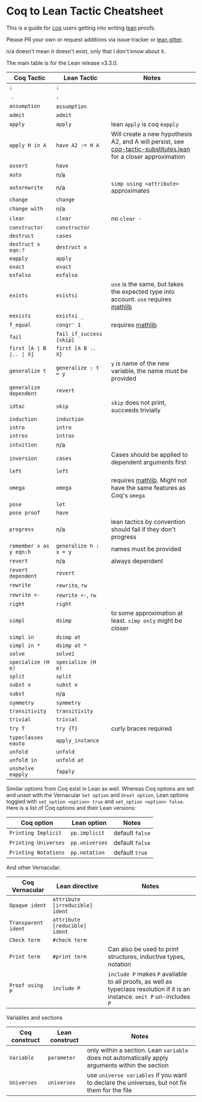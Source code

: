 # Coq to Lean Tactic Cheatsheet
This is a guide for [coq](https://coq.inria.fr/) users getting into writing [lean](https://leanprover.github.io/) proofs.

Please PR your own or request additions via issue tracker or [lean gitter](https://gitter.im/leanprover_public/Lobby).

n/a doesn't mean it doesn't exist, only that I don't know about it.

The main table is for the Lean release v3.3.0.

| Coq Tactic | Lean Tactic | Notes |
| ---------- | ----------- | ------|
|  `;`       |   `;`       |       |
|  `.`       |   `,`       |       |
| `assumption` | `assumption`   |      |
| `admit` | `admit` | |
| `apply` | `apply` | lean `apply` is coq `eapply` |
| `apply H in A` | `have A2 := H A` | Will create a new hypothesis A2, and A will persist, see [coq-tactic-substitutes.lean](coq-tactic-substitutes.lean) for a closer approximation |
| `assert` | `have` | |
| `auto`  | n/a | |
| `autorewrite` | n/a | `simp using <attribute>` approximates |
| `change` | `change` | |
| `change with` | n/a | |
| `clear` | `clear` | no `clear -` |
| `constructor` | `constructor` | | 
| `destruct` | `cases` | |
| `destruct x eqn:?` | `destruct x` | |
| `eapply` | `apply` | |
| `exact` | `exact` | |
| `exfalso` | `exfalso` | |
| `exists` | `existsi` | `use` is the same, but takes the expected type into account. `use` requires [mathlib](https://github.com/leanprover-community/mathlib) |
| `eexists` | `existsi _` | |
| `f_equal` | `congr' 1` | requires [mathlib](https://github.com/leanprover-community/mathlib) |
| `fail` | `fail_if_success {skip}` | |
| `first [A \| B \|.. \| X]` | `first [A B .. X]` | | 
| `generalize t` | `generalize : t = y` | `y` is name of the new variable, the name must be provided |
| `generalize dependent` | `revert` | |
| `idtac` | `skip` | `skip` does not print, succeeds trivially |
| `induction` | `induction` | | 
| `intro` | `intro` | |
| `intros` | `intros` | |
| `intuition` | n/a | |
| `inversion` | `cases` | Cases should be applied to dependent arguments first |
| `left` | `left` | |
| `omega` |`omega` | requires [mathlib](https://github.com/leanprover-community/mathlib). Might not have the same features as Coq's `omega` |
| `pose` | `let` | |
| `pose proof` | `have` | |
| `progress` | n/a | lean tactics by convention should fail if they don't progress|
| `remember x as y eqn:h` | `generalize h : x = y` | names must be provided |
| `revert` | n/a | always dependent|
| `revert dependent` | `revert` | |
| `rewrite` | `rewrite`, `rw` | |
| `rewrite <-` | `rewrite <-`, `rw` | |
| `right` | `right` | |
| `simpl` | `dsimp` | to some approximation at least. `simp only` might be closer |
| `simpl in` | `dsimp at` | |
| `simpl in *` | `dsimp at *` | |
| `solve` | `solve1` | |
| `specialize (H e)` | `specialize (H e)` |  |
| `split` | `split` | |
| `subst x` | `subst x` | |
| `subst` | n/a | |
| `symmetry` | `symmetry` | |
| `transitivity` | `transitivity` | |
| `trivial` | `trivial` | |
| `try T` | `try {T}` | curly braces required |
| `typeclasses eauto` | `apply_instance` | |
| `unfold` | `unfold` | |
| `unfold in` | `unfold at` | |
| `unshelve eapply` | `fapply` | |

Similar options from Coq exist in Lean as well. Whereas Coq options are set and unset with the Vernacular `Set option` and `Unset option`, Lean options toggled with `set_option <option> true` and `set_option <option> false`. Here is a list of Coq options and their Lean versions:

| Coq option | Lean option | Notes |
|------------|-------------|-------|
| `Printing Implicit` | `pp.implicit` | default `false` |
| `Printing Universes` | `pp.universes` | default `false` |
| `Printing Notations` | `pp.notation` | default `true` |

And other Vernacular:

| Coq Vernacular | Lean directive | Notes |
|----------------|----------------|-------|
| `Opaque ident` | `attribute [irreducible] ident` | |
| `Transparent ident` | `attribute [reducible] ident` | |
| `Check term` | `#check term` | |
| `Print term` | `#print term` | Can also be used to print structures, inductive types, notation |
| `Proof using P` | `include P` | `include P` makes `P` available to all proofs, as well as typeclass resolution if it is an instance. `omit P` un-includes `P` |

Variables and sections

| Coq construct | Lean construct | Notes |
| -             | -              | -     |
| `Variable`      | `parameter`      | only within a section. Lean `variable` does not automatically apply arguments within the section |
| `Universes` | `universes` | use `universe variables` if you want to declare the universes, but not fix them for the file |
 
